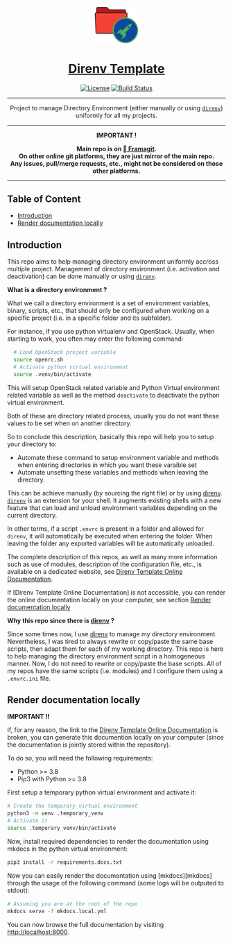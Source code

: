 <div style="text-align:center">

  <!-- Project Title -->
  <a href="https://framagit.org/rdeville.public/my_programs/direnv_template/">
    <img src="./docs/assets/img/direnv_template_logo.png" width="100px">
    <h1>Direnv Template</h1>
  </a>

  <!-- Project Badges -->
  [![License][license_badge]][license]
  [![Build Status][build_status_badge]][build_status]

--------------------------------------------------------------------------------

Project to manage Directory Environment (either manually or using
[`direnv`][direnv]) uniformly for all my projects.

--------------------------------------------------------------------------------

  <b>
IMPORTANT !

Main repo is on [ Framagit][repo_url].<br>
On other online git platforms, they are just mirror of the main repo.<br>
Any issues, pull/merge requests, etc., might not be considered on those other
platforms.
  </b>
</div>

--------------------------------------------------------------------------------

[repo_url]: https://framagit.org/rdeville.public/my_programs/direnv_template
[license_badge]: https://img.shields.io/badge/Licence-GPLv3-informational?style=flat-square&logo=appveyor
[license]: LICENSE
[build_status_badge]: https://gitlab.liris.cnrs.fr/pagoda/tools/direnv_template/badges/master/pipeline.svg?style=flat-square&logo=appveyor
[build_status]: https://gitlab.liris.cnrs.fr/pagoda/tools/direnv_template/commits/master

## Table of Content

<!-- vim-markdown-toc GitLab -->

* [Introduction](#introduction)
* [Render documentation locally](#render-documentation-locally)

<!-- vim-markdown-toc -->

## Introduction

This repo aims to help managing directory environment uniformly accross multiple
project. Management of directory environment (i.e. activation and deactivation)
can be done manually or using [`direnv`][direnv].

**What is a directory environment ?**

What we call a directory environment is a set of environment variables, binary,
scripts, etc., that should only be configured when working on a specific
project (i.e. in a specific folder and its subfolder).

For instance, if you use python virtualenv and OpenStack. Usually, when
starting to work, you often may enter the following command:

```bash
  # Load OpenStack project variable
  source openrc.sh
  # Activate python virtual environment
  source .venv/bin/activate
```

This will setup OpenStack related variable and Python Virtual environment
related variable as well as the method `deactivate` to deactivate the python
virtual environment.

Both of these are directory related process, usually you do not want these values
to be set when on another directory.

So to conclude this description, basically this repo will help you to setup your
directory to:
  - Automate these command to setup environment variable and methods when
    entering directories in which you want these varaible set
  - Automate unsetting these variables and methods when leaving the directory.

This can be achieve manually (by sourcing the right file) or by using
[direnv][direnv]. [`direnv`][direnv] is an extension for your shell. It augments
existing shells with a new feature that can load and unload environment
variables depending on the current directory.

In other terms, if a script `.envrc` is present in a folder and allowed for
`direnv`, it will automatically be executed when entering the folder. When
leaving the folder any exported variables will be automatically unloaded.

The complete description of this repos, as well as many more information such as
use of modules, description of the configuration file, etc., is available on a
dedicated website, see [Direnv Template Online
Documentation][direnv_template_online_doc].

If [Direnv Template Online Documentation] is not accessible, you can render the
online documentation locally on your computer, see section [Render documentation
locally](#render-documentation-locally)

**Why this repo since there is [direnv][direnv] ?**

Since some times now, I use [direnv][direnv] to manage my directory environment.
Nevertheless, I was tired to always rewrite or copy/paste the same base scripts,
then adapt them for each of my working directory. This repo is here to help
managing the directory environment script in a homogeneous manner. Now, I do not
need to rewrite or copy/paste the base scripts. All of my repos have the same
scripts (i.e. modules) and I configure them using a `.envrc.ini` file.

[direnv]: https://direnv.net

## Render documentation locally

**IMPORTANT !!**

If, for any reason, the link to the [Direnv Template Online
Documentation][direnv_template_online_doc] is broken, you can generate this
documention locally on your computer (since the documentation is jointly stored
within the repository).

To do so, you will need the following requirements:

  - Python >= 3.8
  - Pip3 with Python >= 3.8

First setup a temporary python virtual environment and activate it:

```bash
# Create the temporary virtual environment
python3 -m venv .temporary_venv
# Activate it
source .temporary_venv/bin/activate
```
Now, install required dependencies to render the documentation using mkdocs in
the python virtual environment:

```bash
pip3 install -r requirements.docs.txt
```

Now you can easily render the documentation using [mkdocs][mkdocs] through the
usage of the following command (some logs will be outputed to stdout):

```bash
# Assuming you are at the root of the repo
mkdocs serve -f mkdocs.local.yml
```

You can now browse the full documentation by visiting
[http://localhost:8000][localhost].

[localhost]: https://localhost:8000

<!-- Links used multiple times in multiple sections -->
[direnv_template_online_doc]: https://docs.romaindeville.fr/my_dotfiles/direnv_template/index.html
